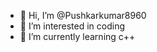 - 👋 Hi, I’m @Pushkarkumar8960
- 👀 I’m interested in coding
- 🌱 I’m currently learning c++

<!---
Pushkarkumar8960/Pushkarkumar8960 is a ✨ special ✨ repository because its `README.md` (this file) appears on your GitHub profile.
You can click the Preview link to take a look at your changes.
--->
